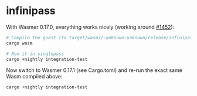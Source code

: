 # infinipass

With Wasmer 0.17.0, everything works nicely (working around [#1452](https://github.com/wasmerio/wasmer/issues/1452)):

```sh
# Compile the guest (to target/wasm32-unknown-unknown/release/infinipass.wasm)
cargo wasm

# Run it in singlepass
cargo +nightly integration-test
```

Now switch to Wasmer 0.17.1 (see Cargo.toml) and re-run the exact same Wasm compiled above:

```sh
cargo +nightly integration-test
```
